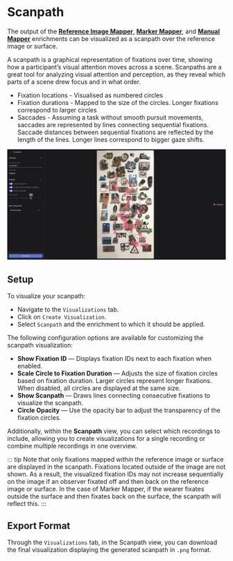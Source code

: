 # Scanpath

The output of the [**Reference Image Mapper**](/enrichments/reference-image-mapper/), [**Marker Mapper**](/enrichments/marker-mapper/), and [**Manual Mapper**](/enrichments/manual-mapper/) enrichments can be visualized as a scanpath over the reference image or surface.

A scanpath is a graphical representation of fixations over time, showing how a participant’s visual attention moves across a scene. Scanpaths are a great tool for analyzing visual attention and perception, as they reveal which parts of a scene drew focus and in what order.

- Fixation locations - Visualised as numbered circles
- Fixation durations - Mapped to the size of the circles. Longer fixations correspond to larger circles
- Saccades - Assuming a task without smooth pursuit movements, saccades are represented by lines connecting sequential fixations. Saccade distances between sequential fixations are reflected by the length of the lines. Longer lines correspond to bigger gaze shifts.

![Edit scanpaths](./scanpath_view.png)

## Setup

To visualize your scanpath:

- Navigate to the `Visualizations` tab.
- Click on `Create Visualization`.
- Select `Scanpath` and the enrichment to which it should be applied.

The following configuration options are available for customizing the scanpath visualization:

- **Show Fixation ID** — Displays fixation IDs next to each fixation when enabled.
- **Scale Circle to Fixation Duration** — Adjusts the size of fixation circles based on fixation duration. Larger circles represent longer fixations. When disabled, all circles are displayed at the same size.
- **Show Scanpath** — Draws lines connecting consecutive fixations to visualize the scanpath.
- **Circle Opacity** — Use the opacity bar to adjust the transparency of the fixation circles.

Additionally, within the **Scanpath** view, you can select which recordings to include, allowing you to create visualizations for a single recording or combine multiple recordings in one overview.

::: tip
Note that only fixations mapped _within_ the reference image or surface are displayed in the scanpath. Fixations located outside of the image are not shown. As a result, the visualized fixation IDs may not increase sequentially on the image if an observer fixated off and then back on the reference image or surface. In the case of Marker Mapper, if the wearer fixates outside the surface and then fixates back on the surface, the scanpath will reflect this.
:::

## Export Format

Through the `Visualizations` tab, in the Scanpath view, you can download the final visualization displaying the generated scanpath in `.png` format.
